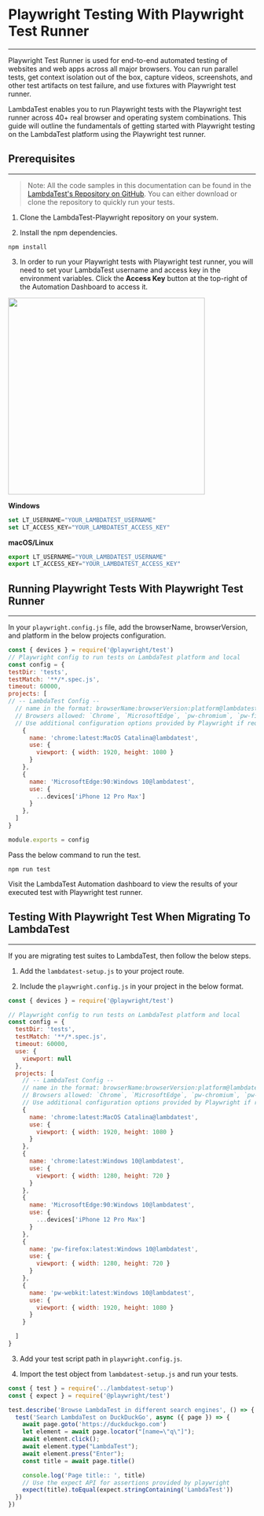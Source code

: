 # Playwright Testing With Playwright Test Runner
* * *

Playwright Test Runner is used for end-to-end automated testing of websites and web apps across all major browsers. You can run parallel tests, get context isolation out of the box, capture videos, screenshots, and other test artifacts on test failure, and use fixtures with Playwright test runner.

LambdaTest enables you to run Playwright tests with the Playwright test runner across 40+ real browser and operating system combinations. This guide will outline the fundamentals of getting started with Playwright testing on the LambdaTest platform using the Playwright test runner.

## Prerequisites
***

>Note: All the code samples in this documentation can be found in the [LambdaTest's Repository on GitHub](https://github.com/LambdaTest/playwright-sample/). You can either download or clone the repository to quickly run your tests.

1. Clone the LambdaTest-Playwright repository on your system.

2. Install the npm dependencies.

```
npm install
```

3. In order to run your Playwright tests with Playwright test runner, you will need to set your LambdaTest username and access key in the environment variables. Click the **Access Key** button at the top-right of the Automation Dashboard to access it.

<img height="400" src="https://user-images.githubusercontent.com/70570645/170220219-2b8f209e-07bb-416a-ab66-9ee1c35b1e90.png"/>


**Windows**

```js
set LT_USERNAME="YOUR_LAMBDATEST_USERNAME"
set LT_ACCESS_KEY="YOUR_LAMBDATEST_ACCESS_KEY"
```

**macOS/Linux**

```js
export LT_USERNAME="YOUR_LAMBDATEST_USERNAME"
export LT_ACCESS_KEY="YOUR_LAMBDATEST_ACCESS_KEY"
```

## Running Playwright Tests With Playwright Test Runner
*** 

In your `playwright.config.js` file, add the browserName, browserVersion, and platform in the below projects configuration.

```js
const { devices } = require('@playwright/test')
// Playwright config to run tests on LambdaTest platform and local
const config = {
testDir: 'tests',
testMatch: '**/*.spec.js',
timeout: 60000,
projects: [
// -- LambdaTest Config --
  // name in the format: browserName:browserVersion:platform@lambdatest
  // Browsers allowed: `Chrome`, `MicrosoftEdge`, `pw-chromium`, `pw-firefox` and `pw-webkit`
  // Use additional configuration options provided by Playwright if required: https://playwright.dev/docs/api/class-testconfig
    {
      name: 'chrome:latest:MacOS Catalina@lambdatest',
      use: {
        viewport: { width: 1920, height: 1080 }
      }
    },
    {
      name: 'MicrosoftEdge:90:Windows 10@lambdatest',
      use: {
        ...devices['iPhone 12 Pro Max']
      }
    },
  ]
}

module.exports = config
```
Pass the below command to run the test.

```
npm run test
```

Visit the LambdaTest Automation dashboard to view the results of your executed test with Playwright test runner.

## Testing With Playwright Test When Migrating To LambdaTest
***

If you are migrating test suites to LambdaTest, then follow the below steps.


1. Add the `lambdatest-setup.js` to your project route.

2. Include the `playwright.config.js` in your project in the below format.

```js
const { devices } = require('@playwright/test')

// Playwright config to run tests on LambdaTest platform and local
const config = {
  testDir: 'tests',
  testMatch: '**/*.spec.js',
  timeout: 60000,
  use: {
    viewport: null
  },
  projects: [
    // -- LambdaTest Config --
    // name in the format: browserName:browserVersion:platform@lambdatest
    // Browsers allowed: `Chrome`, `MicrosoftEdge`, `pw-chromium`, `pw-firefox` and `pw-webkit`
    // Use additional configuration options provided by Playwright if required: https://playwright.dev/docs/api/class-testconfig
    {
      name: 'chrome:latest:MacOS Catalina@lambdatest',
      use: {
        viewport: { width: 1920, height: 1080 }
      }
    },
    {
      name: 'chrome:latest:Windows 10@lambdatest',
      use: {
        viewport: { width: 1280, height: 720 }
      }
    },
    {
      name: 'MicrosoftEdge:90:Windows 10@lambdatest',
      use: {
        ...devices['iPhone 12 Pro Max']
      }
    },
    {
      name: 'pw-firefox:latest:Windows 10@lambdatest',
      use: {
        viewport: { width: 1280, height: 720 }
      }
    },
    {
      name: 'pw-webkit:latest:Windows 10@lambdatest',
      use: {
        viewport: { width: 1920, height: 1080 }
      }
    }

  ]
}

```

3. Add your test script path in `playwright.config.js`.

4. Import the test object from `lambdatest-setup.js` and run your tests.

```js
const { test } = require('../lambdatest-setup')
const { expect } = require('@playwright/test')

test.describe('Browse LambdaTest in different search engines', () => {
  test('Search LambdaTest on DuckDuckGo', async ({ page }) => {
    await page.goto('https://duckduckgo.com')
    let element = await page.locator("[name=\"q\"]");
    await element.click();
    await element.type("LambdaTest");
    await element.press("Enter");
    const title = await page.title()

    console.log('Page title:: ', title)
    // Use the expect API for assertions provided by playwright
    expect(title).toEqual(expect.stringContaining('LambdaTest'))
  })
})
```
